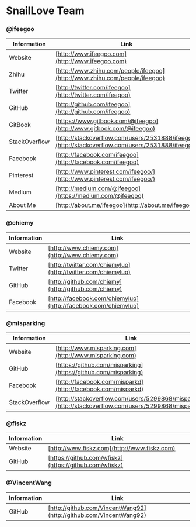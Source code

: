 # SnailLove Team

### @ifeegoo

| Information         | Link
| ------------------- | -----------
| Website             | [http://www.ifeegoo.com](http://www.ifeegoo.com)
| Zhihu               | [http://www.zhihu.com/people/ifeegoo](http://www.zhihu.com/people/ifeegoo)
| Twitter             | [http://twitter.com/ifeegoo](http://twitter.com/ifeegoo)
| GitHub              | [http://github.com/ifeegoo](http://github.com/ifeegoo)
|GitBook              | [https://www.gitbook.com/@ifeegoo](http://www.gitbook.com/@ifeegoo)
| StackOverflow       | [http://stackoverflow.com/users/2531888/ifeegoo](http://stackoverflow.com/users/2531888/ifeegoo)
| Facebook            | [http://facebook.com/ifeegoo](http://facebook.com/ifeegoo)
| Pinterest           | [http://www.pinterest.com/ifeegoo/](http://www.pinterest.com/ifeegoo/)
| Medium              | [http://medium.com/@ifeegoo](https://medium.com/@ifeegoo)
| About Me            | [http://about.me/ifeegoo](http://about.me/ifeegoo)

### @chiemy

| Information         | Link
| ------------------- | -----------
| Website             | [http://www.chiemy.com](http://www.chiemy.com)
| Twitter             | [http://twitter.com/chiemyluo](http://twitter.com/chiemyluo)
| GitHub              | [http://github.com/chiemy](http://github.com/chiemy)
| Facebook            | [http://facebook.com/chiemyluo](http://facebook.com/chiemyluo)

### @misparking

| Information       | Link
| ------------------| -----------
| Website           | [http://www.misparking.com](http://www.misparking.com)
| GitHub            | [https://github.com/misparking](https://github.com/misparking)
| Facebook          | [http://facebook.com/misparkd](http://facebook.com/misparkd)
| StackOverflow     | [http://stackoverflow.com/users/5299868/misparking](http://stackoverflow.com/users/5299868/misparking)



### @fiskz

| Information         | Link
| ------------------- | -----------
| Website             | [http://www.fiskz.com](http://www.fiskz.com)
| GitHub              | [https://github.com/wfiskz](https://github.com/wfiskz)

### @VincentWang

| Information         | Link
| ------------------- | -----------
| GitHub              | [http://github.com/VincentWang92](http://github.com/VincentWang92)

